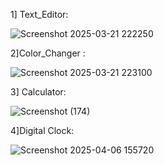 1] Text_Editor:

![Screenshot 2025-03-21 222250](https://github.com/user-attachments/assets/3fd242b6-7b8f-4a33-8df3-3778996119ba)

2]Color_Changer :

![Screenshot 2025-03-21 223100](https://github.com/user-attachments/assets/9884df30-369c-42f2-b106-15f08f87557a)

3] Calculator:

![Screenshot (174)](https://github.com/user-attachments/assets/6b69be20-4397-4730-b456-53744ac541f5)

4]Digital Clock:

![Screenshot 2025-04-06 155720](https://github.com/user-attachments/assets/da3b2143-997f-4d6c-a473-eb925f8054d4)
